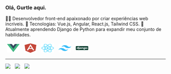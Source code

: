 ### Olá, Gurtle aqui. 

👨‍💻 Desenvolvedor front-end apaixonado por criar experiências web incríveis.
🚀 Tecnologias: Vue.js, Angular, React.js, Tailwind CSS.
🌱 Atualmente aprendendo Django de Python para expandir meu conjunto de habilidades.

<!DOCTYPE html>
<html lang="en">
<head>
  <meta charset="UTF-8">
  <meta name="viewport" content="width=device-width, initial-scale=1.0">
  <title>Gurtle</title>
  <style>
    .dev-icons img {
      margin: 5px;
    }
    .social-links a {
      margin-right: 10px;
    }
  </style>
</head>
<body>
  <div class="dev-icons">
    <img align="center" alt="Vue.js" height="30" width="40" src="https://raw.githubusercontent.com/devicons/devicon/master/icons/vuejs/vuejs-original.svg">
    <img align="center" alt="Angular" height="30" width="40" src="https://raw.githubusercontent.com/devicons/devicon/master/icons/angularjs/angularjs-plain.svg">
    <img align="center" alt="React.js" height="30" width="40" src="https://raw.githubusercontent.com/devicons/devicon/master/icons/react/react-original.svg">
    <img align="center" alt="Tailwind CSS" height="30" width="40" src="https://raw.githubusercontent.com/devicons/devicon/master/icons/tailwindcss/tailwindcss-plain.svg">
    <img align="center" alt="Django" height="30" width="40" src="https://raw.githubusercontent.com/devicons/devicon/master/icons/django/django-original.svg">
  </div>

  <hr>

  <div class="social-links">
    <a href="https://github.com/Gurtle" target="_blank"><img src="https://img.shields.io/badge/Github-181717?style=for-the-badge&logo=github&logoColor=white" target="_blank"></a>
    <a href="mailto:seuemail@example.com"><img src="https://img.shields.io/badge/-Gmail-%23333?style=for-the-badge&logo=gmail&logoColor=white" target="_blank"></a>
    <a href="https://www.linkedin.com/in/seuperfil" target="_blank"><img src="https://img.shields.io/badge/-LinkedIn-%230077B5?style=for-the-badge&logo=linkedin&logoColor=white" target="_blank"></a> 
  </div>
</body>
</html>

